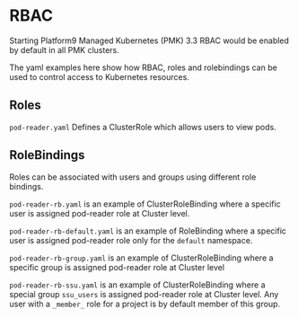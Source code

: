 # RBAC

Starting Platform9 Managed Kubernetes (PMK) 3.3 RBAC would be enabled by default in all PMK clusters.

The yaml examples here show how RBAC, roles and rolebindings can be used to control access to Kubernetes resources.

## Roles
`pod-reader.yaml` Defines a ClusterRole which allows users to view pods.

## RoleBindings

Roles can be associated with users and groups using different role bindings.

`pod-reader-rb.yaml` is an example of ClusterRoleBinding where a specific user is assigned pod-reader role at Cluster level. 

`pod-reader-rb-default.yaml` is an example of RoleBinding where  a specific user is assigned pod-reader role only for the `default` namespace.

`pod-reader-rb-group.yaml` is an example of ClusterRoleBinding where a specific group is assigned pod-reader role at Cluster level

`pod-reader-rb-ssu.yaml` is an example of ClusterRoleBinding where a special group `ssu_users` is assigned pod-reader role at Cluster level. Any user with a `_member_` role for a project is by default member of this group. 